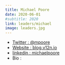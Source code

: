 ```yaml
---
title: Michael Poore
date: 2020-06-01
#subtitle: 2020
link: leaders/michael
image: leaders.jpg
---
```


- [Twitter : @mpoore](https://twitter.com/mpoore)
- [Website : blog.v12n.io](https://blog.v12n.io)
- [linkedin : michaelpoore](https://www.linkedin.com/in/michaelpoore/)
- Bio : 
